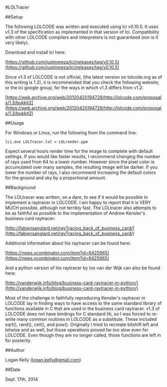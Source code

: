 #LOLTracer

##Setup

The following LOLCODE was written and executed using lci v0.10.5. It uses v1.3 of the specification as implemented in that version of lci. Compatibility with other LOLCODE compilers and interpreters is not guaranteed (nor is it very likely).

Download and install lci here:

[https://github.com/justinmeza/lci/releases/tag/v0.10.5](https://github.com/justinmeza/lci/releases/tag/v0.10.5)
 
Since v1.3 of LOLCODE is not official, (the latest version on lolcode.org as of this writing is 1.2), it is recommended that you check the following website, or the lci google group, for the ways in which v1.3 differs from v1.2:

[https://web.archive.org/web/20120420194728/http://lolcode.com/proposals/1.3/bukkit2](https://web.archive.org/web/20120420194728/http://lolcode.com/proposals/1.3/bukkit2)

##Usage

For Windows or Linux, run the following from the command line:

`lci.exe LOLTracer.lol > LOLrender.ppm`

Expect several hours render time for the image to complete with default settings. If you would like faster results, I recommend changing the number of rays used from 64 to a lower number. However since the pixel color is accumulated
over many samples, the resulting image will be darker. If you lower the number of rays, I also recommend increasing the default colors for the ground and sky by a proportional amount.

##Background

The LOLtracer was written, on a dare, to see if it would be possible to implement a raytracer in LOLCODE. I am happy to report that it is VERY MUCH possible, although not terribly fast. The LOLtracer also attempts to be as faithful as possible to the implementation of Andrew Kensler's business card raytracer:

[http://fabiensanglard.net/rayTracing_back_of_business_card/](http://fabiensanglard.net/rayTracing_back_of_business_card/)

Additional information about his raytracer can be
found here:

[https://news.ycombinator.com/item?id=6425965](https://news.ycombinator.com/item?id=6425965)

And a python version of his raytracer by Ivo van der Wijk
can also be found here:

[http://vanderwijk.info/blog/business-card-raytracer-in-python/](http://vanderwijk.info/blog/business-card-raytracer-in-python/)

Most of the challenge in faithfully reproducing
Kensler's raytracer in LOLCODE lay in finding ways
to have access to the same standard library of functions
available in C that are used in the business card raytracer.
v1.3 of LOLCODE does not have bindings for C standard lib,
so I was forced to re-write many common routines
in LOLCODE as a substitute. These included sqrt(), rand(),
ceil(), and pow(). Originally I tried to recreate bitshift
left and bitwise and as well, but those operations proved
far too slow even for LOLCODE. Even though they are
no longer called, those functions are left in for posterity.

##Author

Logan Kelly (logan.kelly@gmail.com)

##Date

Sept. 17th, 2014
